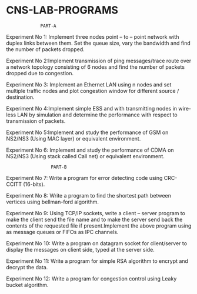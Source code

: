 # CNS-LAB-PROGRAMS

                 PART-A
Experiment No 1: Implement three nodes point – to – point
network with duplex links between them. Set the queue size, vary
the bandwidth and find the number of packets dropped.

Experiment No 2:Implement transmission of ping messages/trace
route over a network topology consisting of 6 nodes and find
the number of packets dropped due to congestion.

Experiment No 3: Implement an Ethernet LAN using n nodes and set
multiple traffic nodes and plot congestion window for different
source / destination.

Experiment No 4:Implement simple ESS and with transmitting nodes
in wire-less LAN by simulation and determine the performance
with respect to transmission of packets.

Experiment No 5:Implement and study the performance of GSM on
NS2/NS3 (Using MAC layer) or equivalent environment.

Experiment No 6: Implement and study the performance of CDMA on
NS2/NS3 (Using stack called Call net) or equivalent environment.

                     PART-B
Experiment No 7: Write a program for error detecting code using
CRC-CCITT (16-bits).

Experiment No 8: Write a program to find the shortest path
between vertices using bellman-ford algorithm.

Experiment No 9: Using TCP/IP sockets, write a client – server
program to make the client send the file name and to make the
server send back the contents of the requested file if
present.Implement the above program using as message queues or
FIFOs as IPC channels.

Experiment No 10: Write a program on datagram socket for
client/server to display the messages on client side, typed at
the server side.

Experiment No 11: Write a program for simple RSA algorithm to
encrypt and decrypt the data.

Experiment No 12: Write a program for congestion control using
Leaky bucket algorithm.
